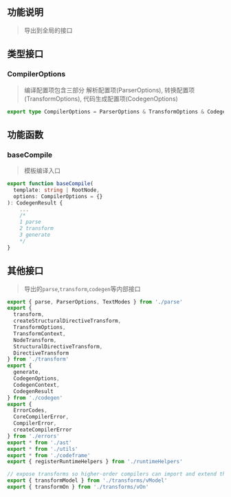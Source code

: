 ## 功能说明
> 导出到全局的接口

## 类型接口
### CompilerOptions
> 编译配置项包含三部分
> 解析配置项(ParserOptions),
> 转换配置项(TransformOptions),
> 代码生成配置项(CodegenOptions)
```ts
export type CompilerOptions = ParserOptions & TransformOptions & CodegenOptions;
```
## 功能函数
### baseCompile
> 模板编译入口
```ts
export function baseCompile(
  template: string | RootNode,
  options: CompilerOptions = {}
): CodegenResult {
    ...
    /* 
    1 parse
    2 transform
    3 generate
    */
}
```
## 其他接口
> 导出的`parse`,`transform`,`codegen`等内部接口
```ts
export { parse, ParserOptions, TextModes } from './parse'
export {
  transform,
  createStructuralDirectiveTransform,
  TransformOptions,
  TransformContext,
  NodeTransform,
  StructuralDirectiveTransform,
  DirectiveTransform
} from './transform'
export {
  generate,
  CodegenOptions,
  CodegenContext,
  CodegenResult
} from './codegen'
export {
  ErrorCodes,
  CoreCompilerError,
  CompilerError,
  createCompilerError
} from './errors'
export * from './ast'
export * from './utils'
export * from './codeframe'
export { registerRuntimeHelpers } from './runtimeHelpers'

// expose transforms so higher-order compilers can import and extend them
export { transformModel } from './transforms/vModel'
export { transformOn } from './transforms/vOn'

```
